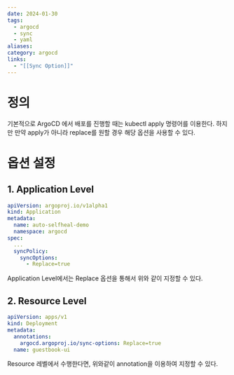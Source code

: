 ```yaml
---
date: 2024-01-30
tags:
  - argocd
  - sync
  - yaml
aliases: 
category: argocd
links:
  - "[[Sync Option]]"
---
```

# 정의


기본적으로 ArgoCD 에서 배포를 진행할 때는 kubectl apply 명령어를 이용한다. 하지만 만약 apply가 아니라 replace를 원할 경우 해당 옵션을 사용할 수 있다.


# 옵션 설정


## 1. Application Level


```yaml
apiVersion: argoproj.io/v1alpha1
kind: Application
metadata: 
  name: auto-selfheal-demo
  namespace: argocd
spec: 
  ...
  syncPolicy:
    syncOptions:
      - Replace=true
```


Application Level에서는 Replace 옵션을 통해서 위와 같이 지정할 수 있다.

## 2. Resource Level

```yaml
apiVersion: apps/v1
kind: Deployment
metadata:
  annotations:
    argocd.argoproj.io/sync-options: Replace=true
  name: guestbook-ui
```


Resource 레벨에서 수행한다면, 위와같이 annotation을 이용하여 지정할 수 있다.
